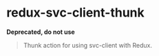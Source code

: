 # redux-svc-client-thunk

**Deprecated, do not use**

> Thunk action for using svc-client with Redux.

